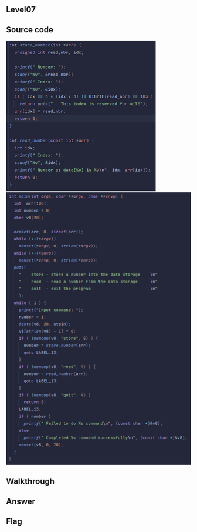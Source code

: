 ## Level07
## Source code
![level07_1.png](level07_1.png)
![level07_2.png](level07_2.png)
## Walkthrough

## Answer

## Flag

